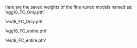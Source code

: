 Here are the saved weights of the fine-tuned models named as:
  'vgg16_FC_Only.pth’
  
  ‘res18_FC_Only.pth’
  
  'vgg16_FC_entire.pth’
  
  ‘res18_FC_entire.pth’
  
